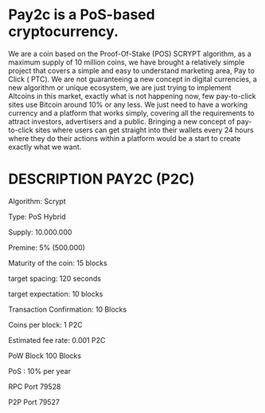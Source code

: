 Pay2c is a PoS-based cryptocurrency.
===========================

We are a coin based on the Proof-Of-Stake
(POS) SCRYPT algorithm, as a maximum supply of 10 million
coins,
we have brought a relatively simple project that
covers a simple and easy to understand marketing area,
Pay to Click ( PTC).
We are not guaranteeing a new concept in digital currencies,
a new algorithm or unique ecosystem, we are just trying to
implement
Altcoins in this market, exactly what is not happening now,
few pay-to-click sites use Bitcoin around 10% or any less.
We just need to have a working currency and a platform that
works simply, covering all the requirements to attract investors,
advertisers and a public.
Bringing a new concept of pay-to-click sites where users
can get
straight into their wallets every 24 hours where they do
their actions within a platform would be a start to create
exactly what we want.


DESCRIPTION PAY2C (P2C)
=================================

Algorithm: Scrypt

Type: PoS Hybrid

Supply: 10.000.000

Premine: 5% (500.000)

Maturity of the coin: 15 blocks

target spacing: 120 seconds

target expectation: 10 blocks

Transaction Confirmation: 10 Blocks

Coins per block: 1 P2C

Estimated fee rate: 0.001 P2C

PoW Block 100 Blocks

PoS : 10% per year

RPC Port 79528

P2P Port 79527
